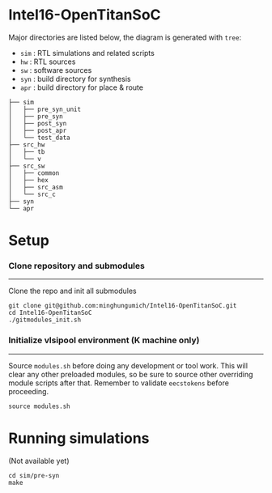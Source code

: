 # Intel16-OpenTitanSoC

Major directories are listed below, the diagram is generated with `tree`:

- `sim` : RTL simulations and related scripts
- `hw`  : RTL sources
- `sw`  : software sources
- `syn` : build directory for synthesis
- `apr` : build directory for place & route
```
├── sim
│   ├── pre_syn_unit
│   ├── pre_syn
│   ├── post_syn
│   ├── post_apr
│   └── test_data
├── src_hw
│   ├── tb
│   └── v
├── src_sw
│   ├── common
│   ├── hex
│   ├── src_asm
│   └── src_c
├── syn
└── apr
```

# Setup

### Clone repository and submodules
-----------------------------------------------------------

Clone the repo and init all submodules
```
git clone git@github.com:minghungumich/Intel16-OpenTitanSoC.git
cd Intel16-OpenTitanSoC
./gitmodules_init.sh
```

### Initialize vlsipool environment (K machine only)
-----------------------------------------------------------

Source `modules.sh` before doing any development or tool work. This will clear any other preloaded modules, so be sure to source other overriding module scripts after that. Remember to validate `eecstokens` before proceeding.
```
source modules.sh
```

# Running simulations

(Not available yet)
```
cd sim/pre-syn
make
```

